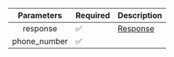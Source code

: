 | Parameters 	| Required           	| Description             	|
|:----------:	|--------------------	|-------------------------	|
| response   	| :white_check_mark: 	| [Response](Response.md) 	|
| phone_number	| :white_check_mark: 	|                         	|